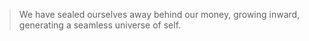 > We have sealed ourselves away behind our money, growing inward, generating a seamless universe of self.